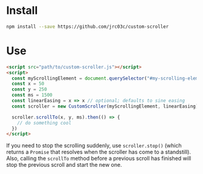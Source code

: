 # Install

```bash
npm install --save https://github.com/jrc03c/custom-scroller
```

# Use

```html
<script src="path/to/custom-scroller.js"></script>
<script>
  const myScrollingElement = document.querySelector("#my-scrolling-element")
  const x = 50
  const y = 250
  const ms = 1500
  const linearEasing = x => x // optional; defaults to sine easing
  const scroller = new CustomScroller(myScrollingElement, linearEasing)

  scroller.scrollTo(x, y, ms).then(() => {
    // do something cool
  })
</script>
```

If you need to stop the scrolling suddenly, use `scroller.stop()` (which returns a `Promise` that resolves when the scroller has come to a standstill). Also, calling the `scrollTo` method before a previous scroll has finished will stop the previous scroll and start the new one.
